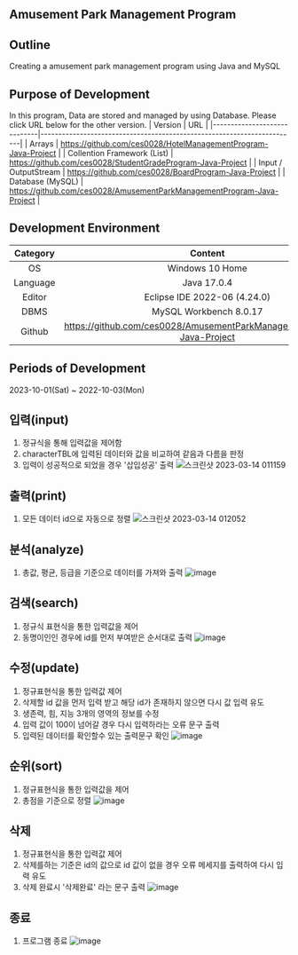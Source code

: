 ## Amusement Park Management Program

## Outline
Creating a amusement park management program using Java and MySQL
## Purpose of Development
In this program, Data are stored and managed by using Database.
Please click URL below for the other version.
| Version                     | URL                                                                    |
|-----------------------------|------------------------------------------------------------------------|
| Arrays                      | https://github.com/ces0028/HotelManagementProgram-Java-Project         |
| Collention Framework (List) | https://github.com/ces0028/StudentGradeProgram-Java-Project            |
| Input / OutputStream        | https://github.com/ces0028/BoardProgram-Java-Project                   |
| Database (MySQL)            | https://github.com/ces0028/AmusementParkManagementProgram-Java-Project |

## Development Environment
| Category |                                 Content                                |
|:--------:|:----------------------------------------------------------------------:|
| OS       | Windows 10 Home                                                        |
| Language | Java 17.0.4                                                            |
| Editor   | Eclipse IDE 2022-06 (4.24.0)                                           |
| DBMS     | MySQL Workbench 8.0.17                                                 |
| Github   | https://github.com/ces0028/AmusementParkManagementProgram-Java-Project |

## Periods of Development
2023-10-01(Sat) ~ 2022-10-03(Mon)

## 입력(input)
1. 정규식을 통해 입력값을 제어함
2. characterTBL에 입력된 데이터와 값을 비교하여 같음과 다름을 판정
3. 입력이 성공적으로 되었을 경우 '삽입성공' 출력
![스크린샷 2023-03-14 011159](https://user-images.githubusercontent.com/126849356/224763539-c52a6a1e-b08d-4000-a8a1-2fb69f33473b.png)

## 출력(print)
1. 모든 데이터 id으로 자동으로 정렬
![스크린샷 2023-03-14 012052](https://user-images.githubusercontent.com/126849356/224775065-24a0daea-72a0-44a5-a6f4-c53a40be4aef.png)

## 분석(analyze)
1. 총값, 평균, 등급을 기준으로 데이터를 가져와 출력
![image](https://user-images.githubusercontent.com/126849356/224764050-bf1f638f-9497-43da-a623-faf0754c445f.png)

## 검색(search) 
1. 정규식 표현식을 통한 입력값을 제어
2. 동명이인인 경우에 id를 먼저 부여받은 순서대로 출력
![image](https://user-images.githubusercontent.com/126849356/224764194-50ed03a0-aa2e-4cc2-af31-20dfca480392.png)

## 수정(update)
1. 정규표현식을 통한 입력값 제어
2. 삭제할 id 값을 먼저 입력 받고 해당 id가 존재하지 않으면 다시 값 입력 유도
3. 생존력, 힘, 지능 3개의 영역의 정보를 수정
4. 입력 값이 100이 넘어갈 경우 다시 입력하라는 오류 문구 출력
3. 입력된 데이터를 확인할수 있는 출력문구 확인
![image](https://user-images.githubusercontent.com/126849356/224772987-604bba9b-dc15-48e0-9df4-afdf69392ca3.png)

## 순위(sort)
1. 정규표현식을 통한 입력값을 제어
2. 총점을 기준으로 정렬
![image](https://user-images.githubusercontent.com/126849356/224773267-234a891e-15da-4eca-8198-05c5c406a576.png)

## 삭제
1. 정규표현식을 통한 입력값 제어
2. 삭제를하는 기준은 id의 값으로 id 값이 없을 경우 오류 메세지를 출력하여 다시 입력 유도
3. 삭제 완료시 '삭제완료' 라는 문구 출력
![image](https://user-images.githubusercontent.com/126849356/224774678-2352be55-c577-4fda-afa9-42f5cca09805.png)

## 종료
1. 프로그램 종료
![image](https://user-images.githubusercontent.com/126849356/224774776-1f580b55-058a-4b63-a906-cb7c7c5672bf.png)
